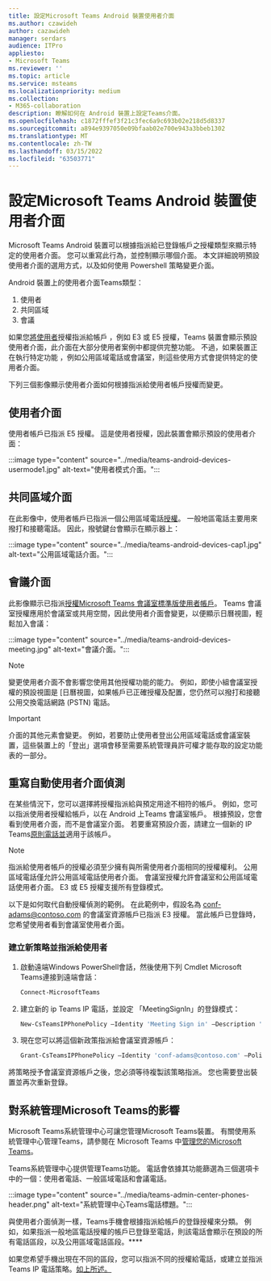 ```yaml
---
title: 設定Microsoft Teams Android 裝置使用者介面
ms.author: czawideh
author: cazawideh
manager: serdars
audience: ITPro
appliesto:
- Microsoft Teams
ms.reviewer: ''
ms.topic: article
ms.service: msteams
ms.localizationpriority: medium
ms.collection:
- M365-collaboration
description: 瞭解如何在 Android 裝置上設定Teams介面。
ms.openlocfilehash: c1872fffef3f21c3fec6a9c693b02e218d5d8337
ms.sourcegitcommit: a894e9397050e09bfaab02e700e943a3bbeb1302
ms.translationtype: MT
ms.contentlocale: zh-TW
ms.lasthandoff: 03/15/2022
ms.locfileid: "63503771"
---
```

# <a name="set-microsoft-teams-android-devices-user-interface"></a>設定Microsoft Teams Android 裝置使用者介面

Microsoft Teams Android 裝置可以根據指派給已登錄帳戶之授權類型來顯示特定的使用者介面。 您可以重寫此行為，並控制顯示哪個介面。 本文詳細說明預設使用者介面的選用方式，以及如何使用 Powershell 策略變更介面。

Android 裝置上的使用者介面Teams類型：

1. 使用者
2. 共同區域
3. 會議

如果您[將使用者](/microsoftteams/user-access)授權指派給帳戶 ，例如 E3 或 E5 授權，Teams 裝置會顯示預設使用者介面，此介面在大部分使用者案例中都提供完整功能。 不過，如果裝置正在執行特定功能 ，例如公用區域電話或會議室，則這些使用方式會提供特定的使用者介面。

下列三個影像顯示使用者介面如何根據指派給使用者帳戶授權而變更。 

## <a name="end-user-interface"></a>使用者介面 

使用者帳戶已指派 E5 授權。 這是使用者授權，因此裝置會顯示預設的使用者介面：

:::image type="content" source="../media/teams-android-devices-usermode1.jpg" alt-text="使用者模式介面。":::

## <a name="common-area-interface"></a>共同區域介面

在此影像中，使用者帳戶已指派一個公用區域電話[授權](/microsoftteams/set-up-common-area-phones)。 一般地區電話主要用來撥打和接聽電話。 因此，撥號鍵台會顯示在顯示器上：

:::image type="content" source="../media/teams-android-devices-cap1.jpg" alt-text="公用區域電話介面。":::

## <a name="meeting-interface"></a>會議介面

此影像顯示已指派[授權Microsoft Teams 會議室標準版使用者帳戶](/MicrosoftTeams/rooms/rooms-licensing)。 Teams 會議室授權應用於會議室或共用空間，因此使用者介面會變更，以便顯示日曆視圖，輕鬆加入會議：

:::image type="content" source="../media/teams-android-devices-meeting.jpg" alt-text="會議介面。":::

> [!NOTE]
> 變更使用者介面不會影響您使用其他授權功能的能力。 例如，即使小組會議室授權的預設視圖是 [日曆視圖，如果帳戶已正確授權及配置，您仍然可以撥打和接聽公用交換電話網路 (PSTN) 電話。

> [!IMPORTANT]
> 介面的其他元素會變更。 例如，若要防止使用者登出公用區域電話或會議室裝置，這些裝置上的「登出」選項會移至需要系統管理員許可權才能存取的設定功能表的一部分。

## <a name="override-automatic-user-interface-detection"></a>重寫自動使用者介面偵測

在某些情況下，您可以選擇將授權指派給與預定用途不相符的帳戶。 例如，您可以指派使用者授權給帳戶，以在 Android 上Teams 會議室帳戶。 根據預設，您會看到使用者介面，而不是會議室介面。 若要重寫預設介面，請建立一個新的 IP Teams[原則電話並](/powershell/module/skype/new-csteamsipphonepolicy?view=skype-ps)適用于該帳戶。

> [!NOTE]
> 指派給使用者帳戶的授權必須至少擁有與所需使用者介面相同的授權權利。 公用區域電話僅允許公用區域電話使用者介面。 會議室授權允許會議室和公用區域電話使用者介面。 E3 或 E5 授權支援所有登錄模式。

以下是如何取代自動授權偵測的範例。 在此範例中，假設名為 conf-adams@contoso.com 的會議室資源帳戶已指派 E3 授權。 當此帳戶已登錄時，您希望使用者看到會議室使用者介面。

### <a name="create-a-new-policy-and-assign-to-user"></a>建立新策略並指派給使用者

1. 啟動遠端Windows PowerShell會話，然後使用下列 Cmdlet Microsoft Teams連接到遠端會話：

    ``` Powershell
    Connect-MicrosoftTeams
    ```

2. 建立新的 ip Teams IP 電話，並設定 「MeetingSignIn」的登錄模式：

   ``` Powershell
   New-CsTeamsIPPhonePolicy –Identity 'Meeting Sign in' –Description 'Meeting Sign In Phone Policy' -SignInMode 'MeetingSignIn'

   ```

3. 現在您可以將這個新政策指派給會議室資源帳戶：

   ``` Powershell
   Grant-CsTeamsIPPhonePolicy –Identity 'conf-adams@contoso.com' –PolicyName 'Meeting Sign In'
   ```

將策略授予會議室資源帳戶之後，您必須等待複製該策略指派。 您也需要登出裝置並再次重新登錄。

## <a name="impact-on-microsoft-teams-admin-center"></a>對系統管理Microsoft Teams的影響

Microsoft Teams系統管理中心可讓您管理Microsoft Teams裝置。 有關使用系統管理中心管理Teams，請參閱在 Microsoft Teams 中[管理您的Microsoft Teams](device-management.md)。


Teams系統管理中心提供管理Teams功能。 電話會依據其功能篩選為三個選項卡中的一個：使用者電話、一般區域電話和會議電話。 

 :::image type="content" source="../media/teams-admin-center-phones-header.png" alt-text="系統管理中心Teams電話標題。":::

與使用者介面偵測一樣，Teams手機會根據指派給帳戶的登錄授權來分類。 例如，如果指派一般地區電話授權的帳戶已登錄至電話，則該電話會顯示在預設的所有電話區段，以及公用區域電話區段。****

如果您希望手機出現在不同的區段，您可以指派不同的授權給電話，或建立並指派 Teams IP 電話策略。[如上所述。](#override-automatic-user-interface-detection)

